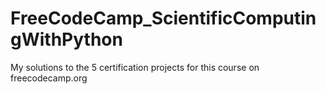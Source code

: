 # FreeCodeCamp_ScientificComputingWithPython
My solutions to the 5 certification projects for this course on freecodecamp.org
